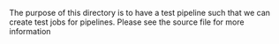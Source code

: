 The purpose of this directory is to have a test pipeline such that we can 
create test jobs for pipelines. Please see the source file for more information